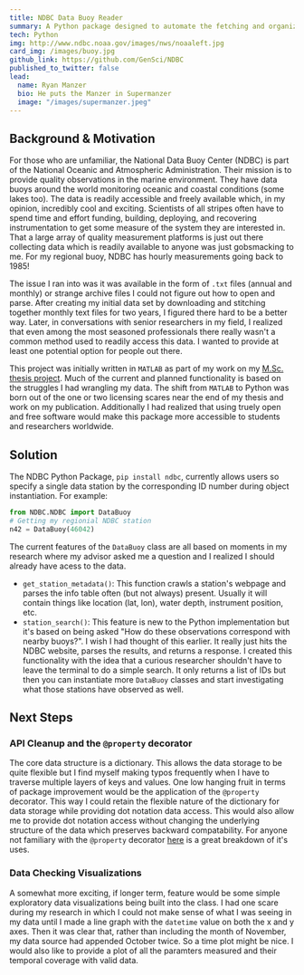 ```yaml
---
title: NDBC Data Buoy Reader
summary: A Python package designed to automate the fetching and organizing of National Data Buoy Center (NDBC) standard meteorological data. Additionally it provides station metadata and station search functionality. New functionality to include rudimentary data visualization to facilitate initial exploratory data analysis.
tech: Python
img: http://www.ndbc.noaa.gov/images/nws/noaaleft.jpg
card_img: /images/buoy.jpg
github_link: https://github.com/GenSci/NDBC
published_to_twitter: false
lead:
  name: Ryan Manzer
  bio: He puts the Manzer in Supermanzer
  image: "/images/supermanzer.jpeg"
---
```


## Background & Motivation
For those who are unfamiliar, the National Data Buoy Center (NDBC) is part of the National Oceanic and Atmospheric Administration.  Their mission is to provide quality observations in the marine environment.  They have data buoys around the world monitoring oceanic and coastal conditions (some lakes too).  The data is readily accessible and freely available which, in my opinion, incredibly cool and exciting.  Scientists of all stripes often have to spend time and effort funding, building, deploying, and recovering instrumentation to get some measure of the system they are interested in.  That a large array of quality measurement platforms is just out there collecting data which is readily available to anyone was just gobsmacking to me.  For my regional buoy, NDBC has hourly measurements going back to 1985!  

The issue I ran into was it was available in the form of `.txt` files (annual and monthly) or strange archive files I could not figure out how to open and parse.  After creating my initial data set by downloading and stitching together monthly text files for two years, I figured there hard to be a better way.  Later, in conversations with senior researchers in my field, I realized that even among the most seasoned professionals there really wasn't a common method used to readily access this data.  I wanted to provide at least one potential option for people out there.

This project was initially written in `MATLAB` as part of my work on my [M.Sc. thesis project](https://www.sciencedirect.com/science/article/pii/S0278434318303601).  Much of the current and planned functionality is based on the struggles I had wrangling my data.  The shift from `MATLAB` to Python was born out of the one or two licensing scares near the end of my thesis and work on my publication.  Additionally I had realized that using truely open and free software would make this package more accessible to students and researchers worldwide.

## Solution
The NDBC Python Package, `pip install ndbc`, currently allows users so specify a single data station by the corresponding ID number during object instantiation.  For example:
```python
from NDBC.NDBC import DataBuoy
# Getting my regionial NDBC station
n42 = DataBuoy(46042)
```
The current features of the `DataBuoy` class are all based on moments in my research where my advisor asked me a question and I realized I should already have acess to the data.
- `get_station_metadata()`:  This function crawls a station's webpage and parses the info table often (but not always) present.  Usually it will contain things like location (lat, lon), water depth, instrument position, etc.
- `station_search()`:  This feature is new to the Python implementation but it's based on being asked "How do these observations correspond with nearby buoys?".  I wish I had thought of this earlier.  It really just hits the NDBC website, parses the results, and returns a response.  I created this functionality with the idea that a curious researcher shouldn't have to leave the terminal to do a simple search.  It only returns a list of IDs but then you can instantiate more `DataBuoy` classes and start investigating what those stations have observed as well.

## Next Steps

### API Cleanup and the `@property` decorator
The core data structure is a dictionary.  This allows the data storage to be quite flexible but I find myself making typos frequently when I have to traverse multiple layers of keys and values.  One low hanging fruit in terms of package improvement would be the application of the `@property` decorator.  This way I could retain the flexible nature of the dictionary for data storage while providing dot notation data access.  This would also allow me to provide dot notation access without changing the underlying structure of the data which preserves backward compatability.  For anyone not familiary with the `@property` decorator [here](https://www.freecodecamp.org/news/python-property-decorator/) is a great breakdown of it's uses.

### Data Checking Visualizations
A somewhat more exciting, if longer term, feature would be some simple exploratory data visualizations being built into the class.  I had one scare during my research in which I could not make sense of what I was seeing in my data until I made a line graph with the `datetime` value on both the x and y axes.  Then it was clear that, rather than including the month of November, my data source had appended October twice.  So a time plot might be nice.  I would also like to provide a plot of all the paramters measured and their temporal coverage with valid data.  